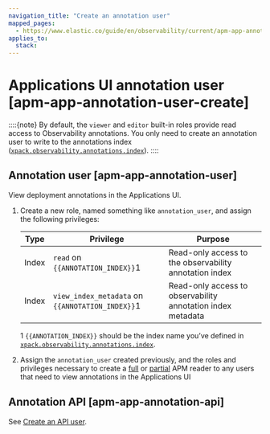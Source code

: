 ```yaml
---
navigation_title: "Create an annotation user"
mapped_pages:
  - https://www.elastic.co/guide/en/observability/current/apm-app-annotation-user-create.html
applies_to:
  stack:
---
```


# Applications UI annotation user [apm-app-annotation-user-create]

::::{note}
By default, the `viewer` and `editor` built-in roles provide read access to Observability annotations. You only need to create an annotation user to write to the annotations index ([`xpack.observability.annotations.index`](kibana://reference/configuration-reference/apm-settings.md)).
::::

## Annotation user [apm-app-annotation-user]

View deployment annotations in the Applications UI.

1. Create a new role, named something like `annotation_user`, and assign the following privileges:

    | Type | Privilege | Purpose |
    | --- | --- | --- |
    | Index | `read` on `{{ANNOTATION_INDEX}}`1 | Read-only access to the observability annotation index |
    | Index | `view_index_metadata` on `{{ANNOTATION_INDEX}}`1 | Read-only access to observability annotation index metadata |

    1 `{{ANNOTATION_INDEX}}` should be the index name you’ve defined in [`xpack.observability.annotations.index`](kibana://reference/configuration-reference/apm-settings.md).

2. Assign the `annotation_user` created previously, and the roles and privileges necessary to create a [full](/solutions/observability/apm/ui-user-reader.md#apm-app-reader-full) or [partial](/solutions/observability/apm/ui-user-reader.md#apm-app-reader-partial) APM reader to any users that need to view annotations in the Applications UI

## Annotation API [apm-app-annotation-api]

See [Create an API user](/solutions/observability/apm/ui-user-api.md).

